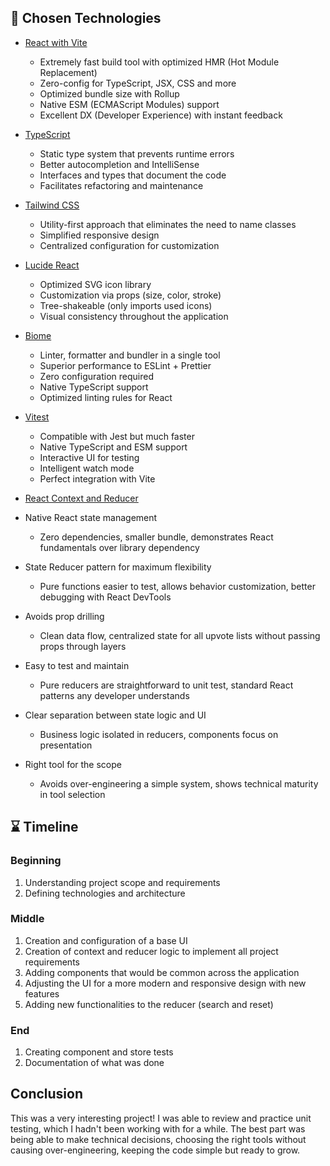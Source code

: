 ## 🚀 Chosen Technologies

- [React with Vite](https://vitejs.dev/guide/) 
  - Extremely fast build tool with optimized HMR (Hot Module Replacement)
  - Zero-config for TypeScript, JSX, CSS and more
  - Optimized bundle size with Rollup
  - Native ESM (ECMAScript Modules) support
  - Excellent DX (Developer Experience) with instant feedback

- [TypeScript](https://www.typescriptlang.org/)
  - Static type system that prevents runtime errors
  - Better autocompletion and IntelliSense
  - Interfaces and types that document the code
  - Facilitates refactoring and maintenance

- [Tailwind CSS](https://tailwindcss.com/) 
  - Utility-first approach that eliminates the need to name classes
  - Simplified responsive design
  - Centralized configuration for customization

- [Lucide React](https://lucide.dev/)
  - Optimized SVG icon library
  - Customization via props (size, color, stroke)
  - Tree-shakeable (only imports used icons)
  - Visual consistency throughout the application

- [Biome](https://biomejs.dev/)
  - Linter, formatter and bundler in a single tool
  - Superior performance to ESLint + Prettier
  - Zero configuration required
  - Native TypeScript support
  - Optimized linting rules for React

- [Vitest](https://vitest.dev/) 
  - Compatible with Jest but much faster
  - Native TypeScript and ESM support
  - Interactive UI for testing
  - Intelligent watch mode
  - Perfect integration with Vite

- [React Context and Reducer](https://react.dev/learn/scaling-up-with-reducer-and-context)
 - Native React state management
   - Zero dependencies, smaller bundle, demonstrates React fundamentals over library dependency
  - State Reducer pattern for maximum flexibility 
    - Pure functions easier to test, allows behavior customization, better debugging with React DevTools
  - Avoids prop drilling 
    - Clean data flow, centralized state for all upvote lists without passing props through layers
  - Easy to test and maintain 
    - Pure reducers are straightforward to unit test, standard React patterns any developer understands
  - Clear separation between state logic and UI
    - Business logic isolated in reducers, components focus on presentation
  - Right tool for the scope 
    - Avoids over-engineering a simple system, shows technical maturity in tool selection

## ⌛ Timeline 

### Beginning
1. Understanding project scope and requirements
2. Defining technologies and architecture

### Middle 
1. Creation and configuration of a base UI
2. Creation of context and reducer logic to implement all project requirements
3. Adding components that would be common across the application
4. Adjusting the UI for a more modern and responsive design with new features
5. Adding new functionalities to the reducer (search and reset)

### End 
1. Creating component and store tests
2. Documentation of what was done

## Conclusion 

This was a very interesting project! I was able to review and practice unit testing, which I hadn't been working with for a while. The best part was being able to make technical decisions, choosing the right tools without causing over-engineering, keeping the code simple but ready to grow.